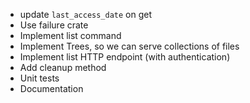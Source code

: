 - update `last_access_date` on get
- Use failure crate
- Implement list command
- Implement Trees, so we can serve collections of files
- Implement list HTTP endpoint (with authentication)
- Add cleanup method
- Unit tests
- Documentation